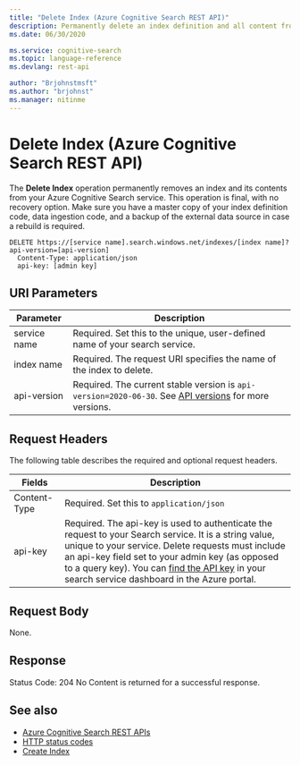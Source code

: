 ```yaml
---
title: "Delete Index (Azure Cognitive Search REST API)"
description: Permanently delete an index definition and all content from an Azure Cognitive Search service.
ms.date: 06/30/2020

ms.service: cognitive-search
ms.topic: language-reference
ms.devlang: rest-api

author: "Brjohnstmsft"
ms.author: "brjohnst"
ms.manager: nitinme
---
```

# Delete Index (Azure Cognitive Search REST API)

The **Delete Index** operation permanently removes an index and its contents from your Azure Cognitive Search service. This operation is final, with no recovery option. Make sure you have a master copy of your index definition code, data ingestion code, and a backup of the external data source in case a rebuild is required.
  
```http  
DELETE https://[service name].search.windows.net/indexes/[index name]?api-version=[api-version]  
  Content-Type: application/json  
  api-key: [admin key]  
```  

## URI Parameters

| Parameter	  | Description  | 
|-------------|--------------|
| service name | Required. Set this to the unique, user-defined name of your search service. |
| index name  | Required. The request URI specifies the name of the index to delete.   |
| api-version | Required. The current stable version is `api-version=2020-06-30`. See [API versions](search-service-api-versions.md) for more versions.|

## Request Headers 

The following table describes the required and optional request headers.  

|Fields              |Description      |  
|--------------------|-----------------|  
|Content-Type|Required. Set this to `application/json`|  
|api-key|Required. The api-key is used to authenticate the request to your Search service. It is a string value, unique to your service. Delete requests must include an api-key field set to your admin key (as opposed to a query key). You can [find the API key](/azure/search/search-security-api-keys#find-existing-keys) in your search service dashboard in the Azure portal.|  


## Request Body  
 None.  

## Response  
 Status Code: 204 No Content  is returned for a successful response.  

## See also  

+ [Azure Cognitive Search REST APIs](index.md)   
+ [HTTP status codes](http-status-codes.md)   
+ [Create Index](create-index.md)   

